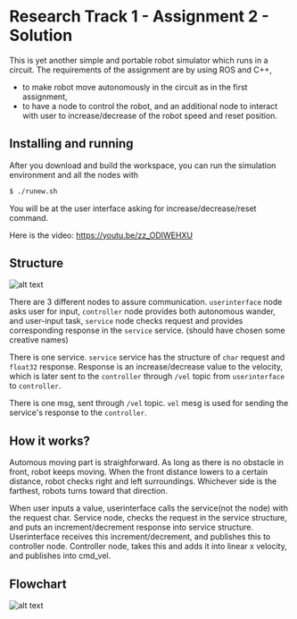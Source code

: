 Research Track 1 - Assignment 2 - Solution
================================

This is yet another simple and portable robot simulator which runs in a circuit. The requirements of the assignment are by using ROS and C++,
- to make robot move autonomously in the circuit as in the first assignment,
- to have a node to control the robot, and an additional node to interact with user to increase/decrease of the robot speed and reset position.

Installing and running
----------------------

After you download and build the workspace, you can run the simulation environment and all the nodes with

```bash
$ ./runew.sh
```
You will be at the user interface asking for increase/decrease/reset command.

Here is the video:
https://youtu.be/zz_ODIWEHXU 

Structure
---------
![alt text](https://i.ibb.co/SBRptpq/nodes.png)

There are 3 different nodes to assure communication.
`userinterface` node asks user for input,
`controller` node provides both autonomous wander, and user-input task,
`service` node checks request and provides corresponding response in the `service` service. (should have chosen some creative names)

There is one service.
`service` service has the structure of `char` request and `float32` response. Response is an increase/decrease value to the velocity, which is later sent to the `controller` through `/vel` topic from `userinterface` to `controller`.

There is one msg, sent through `/vel` topic.
`vel` mesg is used for sending the service's response to the `controller`.

How it works?
---------
Automous moving part is straighforward. As long as there is no obstacle in front, robot keeps moving. When the front distance lowers to a certain distance, robot checks right and left surroundings. Whichever side is the farthest, robots turns toward that direction.

When user inputs a value, userinterface calls the service(not the node) with the request char. Service node, checks the request in the service structure, and puts an increment/decrement response into service structure. Userinterface receives this increment/decrement, and publishes this to controller node. Controller node, takes this and adds it into linear x velocity, and publishes into cmd_vel.

Flowchart
---------
![alt text](https://i.ibb.co/TwpwYrT/flowchart.png)

